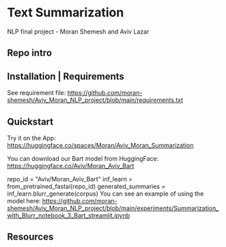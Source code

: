# Text Summarization
NLP final project - Moran Shemesh and Aviv Lazar

## Repo intro

## Installation | Requirements
See requirement file:
https://github.com/moran-shemesh/Aviv_Moran_NLP_project/blob/main/requirements.txt

## Quickstart
Try it on the App:
https://huggingface.co/spaces/Moran/Aviv_Moran_Summarization

You can download our Bart model from HuggingFace:
https://huggingface.co/Aviv/Moran_Aviv_Bart

repo_id = "Aviv/Moran_Aviv_Bart"
inf_learn = from_pretrained_fastai(repo_id)
generated_summaries = inf_learn.blurr_generate(corpus)
You can see an example of using the model here: 
https://github.com/moran-shemesh/Aviv_Moran_NLP_project/blob/main/experiments/Summarization_with_Blurr_notebook_3_Bart_streamlit.ipynb

## Resources

